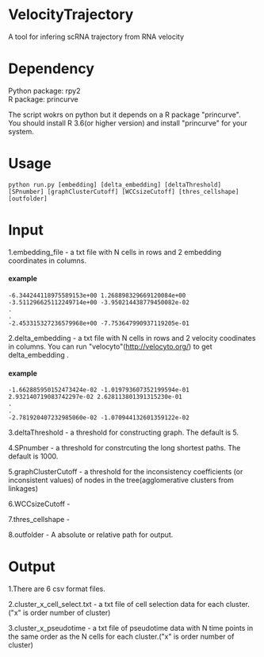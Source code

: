 # VelocityTrajectory
A tool for infering scRNA trajectory from RNA velocity
# Dependency
Python package:   rpy2
<br>R package:   princurve  

The script wokrs on python but it depends on a R package "princurve".   
You should install R 3.6(or higher version) and install "princurve" for your system.

# Usage
```
python run.py [embedding] [delta_embedding] [deltaThreshold] [SPnumber] [graphClusterCutoff] [WCCsizeCutoff] [thres_cellshape] [outfolder]
```
# Input
1.embedding_file - a txt file with N cells in  rows and 2 embedding coordinates in columns.  
#### example  
```
-6.344244118975589153e+00 1.268898329669120084e+00
-3.511296625112249714e+00 -3.950214438779450082e-02
.
.
-2.453315327236579968e+00 -7.753647990937119205e-01
```

2.delta_embedding - a txt file with N cells in rows and 2 velocity coodinates in columns. You can run "velocyto"(http://velocyto.org/) to get delta_embedding .  
#### example  
```
-1.662885950152473424e-02 -1.019793607352199594e-01
2.932140719083742297e-02 2.628113801391315230e-01
.
.
-2.781920407232985060e-02 -1.070944132601359122e-02
```
3.deltaThreshold - a threshold for constructing graph. The default is 5.  

4.SPnumber - a threshold for constrcuting the long shortest paths. The default is 1000.  

5.graphClusterCutoff -  a threshold for the inconsistency coefficients (or inconsistent values) of nodes in the tree(agglomerative clusters from linkages)  

6.WCCsizeCutoff - 

7.thres_cellshape -  

8.outfolder - A absolute or relative path for output. 


# Output

1.There are 6 csv format files.

2.cluster_x_cell_select.txt - a txt file of cell selection data for each cluster.("x" is order number of cluster)

3.cluster_x_pseudotime - a txt file of pseudotime data with N time points in the same order as the N cells for each cluster.("x" is order number of cluster)

